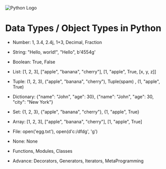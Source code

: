 ![Python Logo](./assets/python-logo.png)

# Data Types / Object Types in Python

- Number: 1, 3.4, 2.4j, 1+3, Decimal, Fraction
- String: "Hello, world!", "Hello", b'4554g'
- Boolean: True, False
- List: [1, 2, 3], ["apple", "banana", "cherry"], [1, "apple", True, [x, y, z]]
- Tuple: (1, 2, 3), ("apple", "banana", "cherry"), Tuple(spam) , (1, "apple", True)
- Dictionary: {"name": "John", "age": 30}, {"name": "John", "age": 30, "city": "New York"}
- Set: {1, 2, 3}, {"apple", "banana", "cherry"}, {1, "apple", True}
- Array: [1, 2, 3], ["apple", "banana", "cherry"], [1, "apple", True]
- File: open('egg.txt'), open(d'c:/dfdg', 'g')
- None: None

- Functions, Modules, Classes

- Advance: Decorators, Generators, Iterators, MetaProgramming

